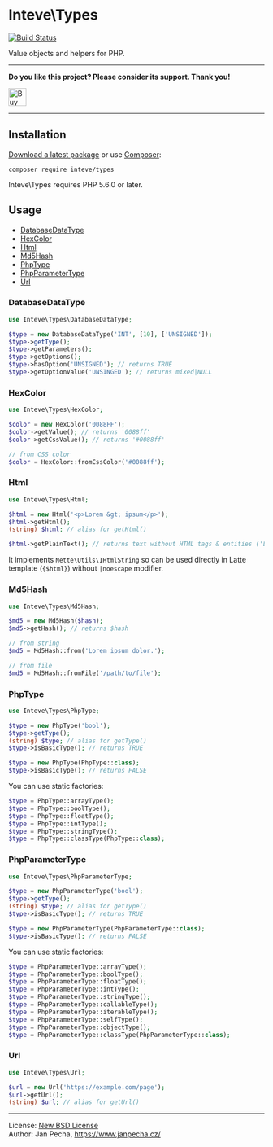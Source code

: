
# Inteve\Types

[![Build Status](https://travis-ci.org/inteve/types.svg?branch=master)](https://travis-ci.org/inteve/types)

Value objects and helpers for PHP.

---

**Do you like this project? Please consider its support. Thank you!**

<a href="https://www.paypal.me/janpecha/5eur"><img src="https://buymecoffee.intm.org/img/button-paypal-white.png" alt="Buy me a coffee" height="35"></a>

---


## Installation

[Download a latest package](https://github.com/inteve/types/releases) or use [Composer](http://getcomposer.org/):

```
composer require inteve/types
```

Inteve\Types requires PHP 5.6.0 or later.


## Usage

* [DatabaseDataType](#databasedatatype)
* [HexColor](#hexcolor)
* [Html](#html)
* [Md5Hash](#md5hash)
* [PhpType](#phptype)
* [PhpParameterType](#phpparametertype)
* [Url](#url)


### DatabaseDataType

```php
use Inteve\Types\DatabaseDataType;

$type = new DatabaseDataType('INT', [10], ['UNSIGNED']);
$type->getType();
$type->getParameters();
$type->getOptions();
$type->hasOption('UNSIGNED'); // returns TRUE
$type->getOptionValue('UNSINGED'); // returns mixed|NULL
```


### HexColor

```php
use Inteve\Types\HexColor;

$color = new HexColor('0088FF');
$color->getValue(); // returns '0088ff'
$color->getCssValue(); // returns '#0088ff'

// from CSS color
$color = HexColor::fromCssColor('#0088ff');
```

### Html

```php
use Inteve\Types\Html;

$html = new Html('<p>Lorem &gt; ipsum</p>');
$html->getHtml();
(string) $html; // alias for getHtml()

$html->getPlainText(); // returns text without HTML tags & entities ('Lorem > ipsum')
```

It implements `Nette\Utils\IHtmlString` so can be used directly in Latte template (`{$html}`) without `|noescape` modifier.


### Md5Hash

```php
use Inteve\Types\Md5Hash;

$md5 = new Md5Hash($hash);
$md5->getHash(); // returns $hash

// from string
$md5 = Md5Hash::from('Lorem ipsum dolor.');

// from file
$md5 = Md5Hash::fromFile('/path/to/file');
```


### PhpType

```php
use Inteve\Types\PhpType;

$type = new PhpType('bool');
$type->getType();
(string) $type; // alias for getType()
$type->isBasicType(); // returns TRUE

$type = new PhpType(PhpType::class);
$type->isBasicType(); // returns FALSE
```

You can use static factories:

```php
$type = PhpType::arrayType();
$type = PhpType::boolType();
$type = PhpType::floatType();
$type = PhpType::intType();
$type = PhpType::stringType();
$type = PhpType::classType(PhpType::class);
```


### PhpParameterType

```php
use Inteve\Types\PhpParameterType;

$type = new PhpParameterType('bool');
$type->getType();
(string) $type; // alias for getType()
$type->isBasicType(); // returns TRUE

$type = new PhpParameterType(PhpParameterType::class);
$type->isBasicType(); // returns FALSE
```

You can use static factories:

```php
$type = PhpParameterType::arrayType();
$type = PhpParameterType::boolType();
$type = PhpParameterType::floatType();
$type = PhpParameterType::intType();
$type = PhpParameterType::stringType();
$type = PhpParameterType::callableType();
$type = PhpParameterType::iterableType();
$type = PhpParameterType::selfType();
$type = PhpParameterType::objectType();
$type = PhpParameterType::classType(PhpParameterType::class);
```


### Url

```php
use Inteve\Types\Url;

$url = new Url('https://example.com/page');
$url->getUrl();
(string) $url; // alias for getUrl()
```


------------------------------

License: [New BSD License](license.md)
<br>Author: Jan Pecha, https://www.janpecha.cz/
